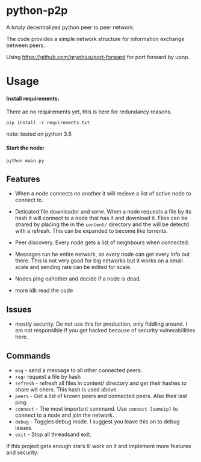 # python-p2p

A totaly decentralized python peer to peer network.

The code provides a simple network structure for information exchange between peers.

Using https://github.com/gryphius/port-forward for port forward by upnp.

# Usage
#### Install requirements:
There ae no requirements yet, this is here for redundancy reasons.
```
pip install -r requirements.txt
```
note: tested on python 3.6
#### Start the node:
```
python main.py
```
## Features

- When a node connects no another it will recieve a list of active node to connect to.
- Deticated file downloader and servr. When a node requests a file by its hash it will connect
to a node that has it and download it. Files can be shared by placing the in the `content/` directory and the
will be detectd with a refresh. This can be expanded to become like torrents.
- Peer discovery. Every node gets a list of neighbours when connected.
- Messages run he entire network, so every node can get every info out there.
  This is not very good for big networks but it works on a small scale and sending
  rate can be edited for scale.

- Nodes ping eahother and decide if a node is dead.
- more idk read the code

## Issues
- mostly security. Do not use this for production, only fiddling around.
  I am not responsible if you get hacked because of security vulnerabillities here.

## Commands

- `msg` - send a message to all other connected peers.
- `req`- request a file by hash
- `refresh` - refresh all files in content/ directory and get their hashes to share wit ohers. This hash is used above.
- `peers` - Get a list of known peers and connected peers. Also their last ping.
- `connect` - The most importsnt command. Use `connect [someip]` to connect to a node and join the network.
- `debug` - Toggles debug mode. I suggest you leave this on to debug issues.
- `exit` - Stop all threadsand exit.

If this project gets enough stars Ill work on it and implement more features and security.
